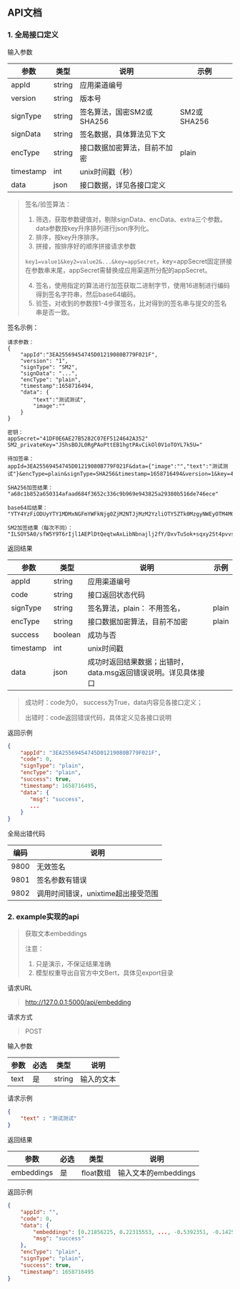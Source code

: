 
## API文档

### 1. 全局接口定义

输入参数

| 参数      | 类型   | 说明                          | 示例        |
| --------- | ------ | ----------------------------- | ----------- |
| appId     | string | 应用渠道编号                  |             |
| version   | string | 版本号                        |             |
| signType  | string | 签名算法，国密SM2或SHA256 | SM2或SHA256 |
| signData  | string | 签名数据，具体算法见下文      |             |
| encType   | string | 接口数据加密算法，目前不加密  | plain       |
| timestamp | int    | unix时间戳（秒）              |             |
| data      | json   | 接口数据，详见各接口定义      |             |

> 签名/验签算法：
>
> 1. 筛选，获取参数键值对，剔除signData、encData、extra三个参数。data参数按key升序排列进行json序列化。
> 2. 排序，按key升序排序。
> 3. 拼接，按排序好的顺序拼接请求参数
>
> ```key1=value1&key2=value2&...&key=appSecret```，key=appSecret固定拼接在参数串末尾，appSecret需替换成应用渠道所分配的appSecret。
>
> 4. 签名，使用指定的算法进行加签获取二进制字节，使用16进制进行编码得到签名字符串，然后base64编码。
> 5. 验签，对收到的参数按1-4步骤签名，比对得到的签名串与提交的签名串是否一致。

签名示例：

```
请求参数：
{
    "appId":"3EA25569454745D01219080B779F021F",
    "version": "1",
    "signType": "SM2",
    "signData": "...",
    "encType": "plain",
    "timestamp":1658716494,
    "data": {
        "text":"测试测试",
        "image":""
    }
}

密钥：
appSecret="41DF0E6AE27B5282C07EF5124642A352"
SM2_privateKey="JShsBOJL0RgPAoPttEB1hgtPAvCikOl0V1oTOYL7k5U="

待加签串：
appId=3EA25569454745D01219080B779F021F&data={"image":"","text":"测试测试"}&encType=plain&signType=SHA256&timestamp=1658716494&version=1&key=41DF0E6AE27B5282C07EF5124642A352

SHA256加签结果：
"a68c1b852a650314afaad684f3652c336c9b969e943825a29380b516de746ece"

base64后结果：
"YTY4YzFiODUyYTY1MDMxNGFmYWFkNjg0ZjM2NTJjMzM2YzliOTY5ZTk0MzgyNWEyOTM4MGI1MTZkZTc0NmVjZQ=="

SM2加签结果（每次不同）：
"ILSOY5A0/sfW5Y9T6rIjl1AEPlDtQeqtwAxLibNbnajlj2fY/DxvTuSok+sqxy2St4pvvs4/rdaNOCNpwBuJ6A=="
```

返回结果

| 参数      | 类型    | 说明                                                         | 示例  |
| --------- | ------- | ------------------------------------------------------------ | ----- |
| appId     | string  | 应用渠道编号                                                 |       |
| code      | string  | 接口返回状态代码                                             |       |
| signType  | string  | 签名算法，plain： 不用签名，                                | plain |
| encType   | string  | 接口数据加密算法，目前不加密                                 | plain |
| success   | boolean | 成功与否                                                     |       |
| timestamp | int     | unix时间戳                                                   |       |
| data      | json    | 成功时返回结果数据；出错时，data.msg返回错误说明。详见具体接口 |       |

> 成功时：code为0， success为True，data内容见各接口定义；
>
> 出错时：code返回错误代码，具体定义见各接口说明

返回示例

```json
{
    "appId": "3EA25569454745D01219080B779F021F", 
    "code": 0, 
    "signType": "plain",
    "encType": "plain",
    "success": true,
    "timestamp": 1658716495,
    "data": {
       "msg": "success", 
       ...
    }
}
```

全局出错代码

| 编码 | 说明                               |
| ---- | ---------------------------------- |
| 9800 | 无效签名                           |
| 9801 | 签名参数有错误                     |
| 9802 | 调用时间错误，unixtime超出接受范围 |



### 2. example实现的api

> 获取文本embeddings
>
> 注意：
>
> 1. 只是演示，不保证结果准确
> 2. 模型权重导出自官方中文Bert，具体见export目录

请求URL

> http://127.0.0.1:5000/api/embedding

请求方式

> POST

输入参数

| 参数  | 必选 | 类型   | 说明               |
| ----- | ---- | ------ | ------------------ |
| text | 是   | string | 输入的文本 |

请求示例

```json
{
    "text" : "测试测试"
}
```

返回结果

| 参数       | 必选 | 类型   | 说明                 |
| ---------- | ---- | ------ | -------------------- |
| embeddings     | 是   | float数组 | 输入文本的embeddings |


返回示例

```json
{
    "appId": "", 
    "code": 0, 
    "data": {
        "embeddings": [0.21856225, 0.22315553, ..., -0.5392351, -0.14255117], 
        "msg": "success"
    }, 
    "encType": "plain", 
    "signType": "plain", 
    "success": true, 
    "timestamp": 1658716495
}
```
